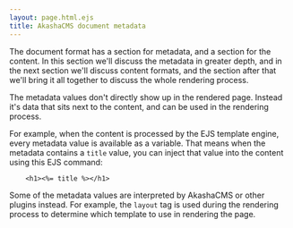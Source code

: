 ```yaml
---
layout: page.html.ejs
title: AkashaCMS document metadata 
---
```


The document format has a section for metadata, and a section for the content.  In this section we'll discuss the metadata in greater depth, and in the next section we'll discuss content formats, and the section after that we'll bring it all together to discuss the whole rendering process.

The metadata values don't directly show up in the rendered page.  Instead it's data that sits next to the content, and can be used in the rendering process.

For example, when the content is processed by the EJS template engine, every metadata value is available as a variable.  That means when the metadata contains a `title` value, you can inject that value into the content using this EJS command:

```
    <h1><%= title %></h1>
```

Some of the metadata values are interpreted by AkashaCMS or other plugins instead.  For example, the `layout` tag is used during the rendering process to determine which template to use in rendering the page.
